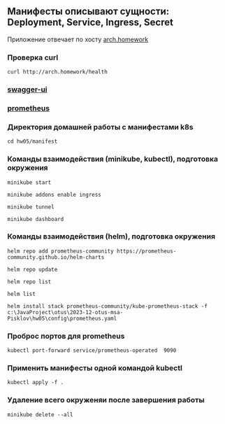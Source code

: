 ## Манифесты описывают сущности: Deployment, Service, Ingress, Secret

Приложение отвечает по хосту [arch.homework](http://arch.homework)

### Проверка curl
```shell
curl http://arch.homework/health
```

### [swagger-ui](http://arch.homework/swagger-ui/index.html)

### [prometheus](http://localhost:9090/)

### Директория домашней работы с манифестами k8s
```shell
cd hw05/manifest
```

### Команды взаимодействия (minikube, kubectl), подготовка окружения
```shell
minikube start
```

```shell
minikube addons enable ingress
```

```shell
minikube tunnel
```

```shell
minikube dashboard
```

### Команды взаимодействия (helm), подготовка окружения

```shell 1
helm repo add prometheus-community https://prometheus-community.github.io/helm-charts
```

```shell
helm repo update
```

```shell
helm repo list
```

```shell
helm list
```

```shell 
helm install stack prometheus-community/kube-prometheus-stack -f c:\JavaProject\otus\2023-12-otus-msa-Pisklov\hw05\config\prometheus.yaml
```

### Проброс портов для prometheus
```shell 
kubectl port-forward service/prometheus-operated  9090
```

### Применить манифесты одной командой kubectl
```shell
kubectl apply -f .
```

### Удаление всего окруженяи после завершения работы
```shell
minikube delete --all
```